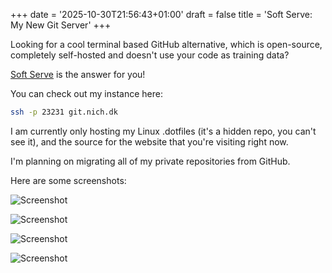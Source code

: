 +++
date = '2025-10-30T21:56:43+01:00'
draft = false
title = 'Soft Serve: My New Git Server'
+++

Looking for a cool terminal based GitHub alternative,
which is open-source, completely self-hosted and
doesn't use your code as training data?

[Soft Serve](https://github.com/charmbracelet/soft-serve) is the answer for you!

You can check out my instance here:

```bash
ssh -p 23231 git.nich.dk
```

I am currently only hosting my Linux .dotfiles
(it's a hidden repo, you can't see it),
and the source for the website that you're
visiting right now.

I'm planning on migrating all of my private
repositories from GitHub.

Here are some screenshots:

![Screenshot](/soft-serve/1.png)

![Screenshot](/soft-serve/2.png)

![Screenshot](/soft-serve/3.png)

![Screenshot](/soft-serve/4.png)
